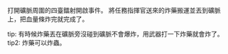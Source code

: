 打開礦脈周圍的四臺鐳射開啟事件。
將任務指揮官送來的炸藥搬運並丟到礦脈上，把血量條炸完就完成了。

tip: 有時候炸藥丟在礦脈旁沒碰到礦脈不會爆炸，用武器打一下炸藥就會炸了。
tip2: 炸藥可以炸蟲。